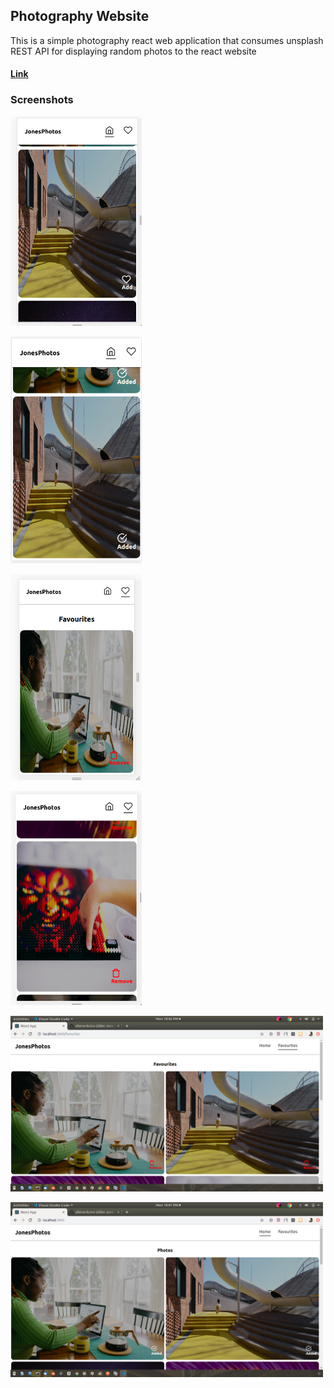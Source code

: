 ## Photography Website

This is a simple photography react web application that consumes unsplash REST API for 
displaying random photos to the react website


#### [Link](https://jones-photos.web.app)


### Screenshots

<img
width="210"
alt="Capture 1"
src="https://github.com/allenarduino/jones_photos/blob/master/screenshots/screenshot1_phone.png">

<img
width="210"
alt="Capture 2"
src="https://github.com/allenarduino/jones_photos/blob/master/screenshots/screenshot2_phone.png">


<img
width="210"
alt="Capture 3"
src="https://github.com/allenarduino/jones_photos/blob/master/screenshots/screenshot3_phone.png">


<img
width="210"
alt="Capture 4"
src="https://github.com/allenarduino/jones_photos/blob/master/screenshots/screenshot4_phone.png">


<img
width="500"
alt="Capture 5"
src="https://github.com/allenarduino/jones_photos/blob/master/screenshots/screenshot5_desktop.png">


<img
width="500"
alt="Capture 6"
src="https://github.com/allenarduino/jones_photos/blob/master/screenshots/screenshot6_desktop.png">